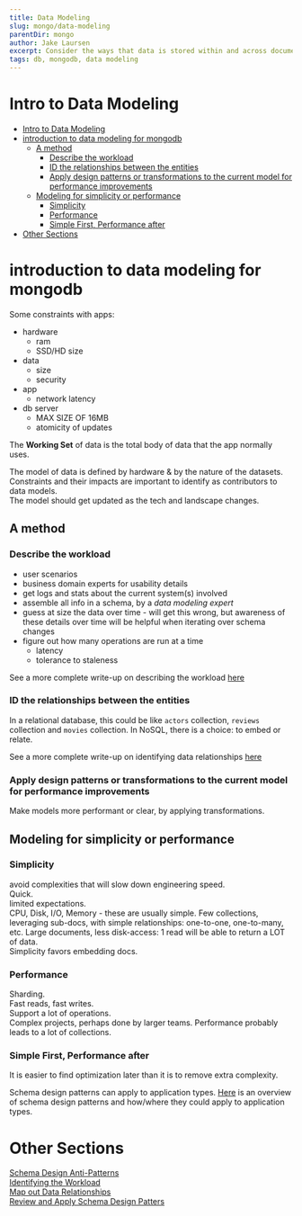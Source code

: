 ```yaml
---
title: Data Modeling
slug: mongo/data-modeling
parentDir: mongo
author: Jake Laursen
excerpt: Consider the ways that data is stored within and across documents
tags: db, mongodb, data modeling
---
```


# Intro to Data Modeling

- [Intro to Data Modeling](#intro-to-data-modeling)
- [introduction to data modeling for mongodb](#introduction-to-data-modeling-for-mongodb)
  - [A method](#a-method)
    - [Describe the workload](#describe-the-workload)
    - [ID the relationships between the entities](#id-the-relationships-between-the-entities)
    - [Apply design patterns or transformations to the current model for performance improvements](#apply-design-patterns-or-transformations-to-the-current-model-for-performance-improvements)
  - [Modeling for simplicity or performance](#modeling-for-simplicity-or-performance)
    - [Simplicity](#simplicity)
    - [Performance](#performance)
    - [Simple First, Performance after](#simple-first-performance-after)
- [Other Sections](#other-sections)

# introduction to data modeling for mongodb

Some constraints with apps:

- hardware
  - ram
  - SSD/HD size
- data
  - size
  - security
- app
  - network latency
- db server
  - MAX SIZE OF 16MB
  - atomicity of updates

The **Working Set** of data is the total body of data that the app normally uses.

The model of data is defined by hardware & by the nature of the datasets.  
Constraints and their impacts are important to identify as contributors to data models.  
The model should get updated as the tech and landscape changes.

## A method

### Describe the workload

- user scenarios
- business domain experts for usability details
- get logs and stats about the current system(s) involved
- assemble all info in a schema, by a _data modeling expert_
- guess at size the data over time - will get this wrong, but awareness of these details over time will be helpful when iterating over schema changes
- figure out how many operations are run at a time
  - latency
  - tolerance to staleness

See a more complete write-up on describing the workload [here](/mongo/data-modeling/id-the-workload)

### ID the relationships between the entities

In a relational database, this could be like `actors` collection, `reviews` collection and `movies` collection.
In NoSQL, there is a choice: to embed or relate.

See a more complete write-up on identifying data relationships [here](/mongo/data-modeling/relationships)

### Apply design patterns or transformations to the current model for performance improvements

Make models more performant or clear, by applying transformations.

## Modeling for simplicity or performance

### Simplicity

avoid complexities that will slow down engineering speed.  
Quick.  
limited expectations.  
CPU, Disk, I/O, Memory - these are usually simple.
Few collections, leveraging sub-docs, with simple relationships: one-to-one, one-to-many, etc. Large documents, less disk-access: 1 read will be able to return a LOT of data.  
Simplicity favors embedding docs.

### Performance

Sharding.  
Fast reads, fast writes.  
Support a lot of operations.  
Complex projects, perhaps done by larger teams.
Performance probably leads to a lot of collections.

### Simple First, Performance after

It is easier to find optimization later than it is to remove extra complexity.

Schema design patterns can apply to application types. [Here](/mongo/data-modeling/schema-design-table) is an overview of schema design patterns and how/where they could apply to application types.

# Other Sections

[Schema Design Anti-Patterns](/mongo/data-modeling/anti-patterns)  
[Identifying the Workload](/mongo/data-modeling/id-the-workload)  
[Map out Data Relationships](/mongo/data-modeling/relationships)  
[Review and Apply Schema Design Patters](/mongo-data-modeling/schema-design-patterns)
